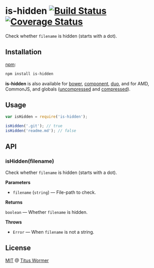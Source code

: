 # is-hidden [![Build Status](https://img.shields.io/travis/wooorm/is-hidden.svg)](https://travis-ci.org/wooorm/is-hidden) [![Coverage Status](https://img.shields.io/codecov/c/github/wooorm/is-hidden.svg)](https://codecov.io/github/wooorm/is-hidden)

Check whether `filename` is hidden (starts with a dot).

## Installation

[npm](https://docs.npmjs.com/cli/install):

```bash
npm install is-hidden
```

**is-hidden** is also available for [bower](http://bower.io/#install-packages),
[component](https://github.com/componentjs/component), [duo](http://duojs.org/#getting-started),
and for AMD, CommonJS, and globals ([uncompressed](is-hidden.js) and
[compressed](is-hidden.min.js)).

## Usage

```js
var isHidden = require('is-hidden');

isHidden('.git'); // true
isHidden('readme.md'); // false
```

## API

### isHidden(filename)

Check whether `filename` is hidden (starts with a dot).

**Parameters**

*   `filename` (`string`) — File-path to check.

**Returns**

`boolean` — Whether `filename` is hidden.

**Throws**

*   `Error` — When `filename` is not a string.

## License

[MIT](LICENSE) @ [Titus Wormer](http://wooorm.com)
